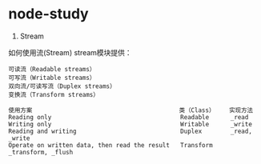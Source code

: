 # node-study

1. Stream

如何使用流(Stream)
    stream模块提供：

    可读流（Readable streams）
    可写流（Writable streams）
    双向流/可读写流（Duplex streams）
    变换流（Transform streams）

    使用方案                                         类（Class）    实现方法
    Reading only                                    Readable      _read
    Writing only                                    Writable      _write
    Reading and writing                             Duplex        _read, _write
    Operate on written data, then read the result   Transform     _transform, _flush


